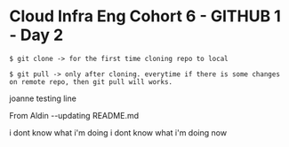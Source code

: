 # Cloud Infra Eng Cohort 6 - GITHUB 1 - Day 2

```
$ git clone -> for the first time cloning repo to local

$ git pull -> only after cloning. everytime if there is some changes on remote repo, then git pull will works.

```
joanne testing line

From Aldin --updating README.md

i dont know what i'm doing
i dont know what i'm doing now
